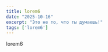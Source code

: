 ```yaml
---
title: lorem6
date: "2025-10-16"
excerpt: "Это не то, что ты думаешь!"
tags: ['lorem6']
---
```


lorem6